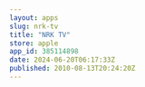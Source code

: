 ```yaml
---
layout: apps
slug: nrk-tv
title: "NRK TV"
store: apple
app_id: 385114898
date: 2024-06-20T06:17:33Z
published: 2010-08-13T20:24:20Z
---
```


